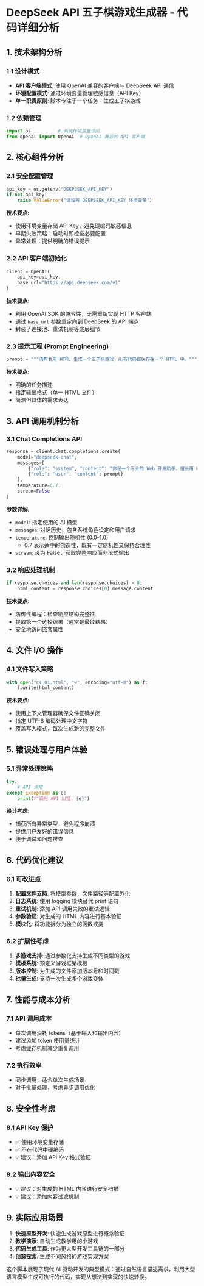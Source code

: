 
# DeepSeek API 五子棋游戏生成器 - 代码详细分析

## 1. 技术架构分析

### 1.1 设计模式

- **API 客户端模式**: 使用 OpenAI 兼容的客户端与 DeepSeek API 通信
- **环境配置模式**: 通过环境变量管理敏感信息（API Key）
- **单一职责原则**: 脚本专注于一个任务 - 生成五子棋游戏

### 1.2 依赖管理
```python
import os          # 系统环境变量访问
from openai import OpenAI  # OpenAI 兼容的 API 客户端
```

## 2. 核心组件分析

### 2.1 安全配置管理
```python
api_key = os.getenv("DEEPSEEK_API_KEY")
if not api_key:
    raise ValueError("请设置 DEEPSEEK_API_KEY 环境变量")
```
**技术要点:**
- 使用环境变量存储 API Key，避免硬编码敏感信息
- 早期失败策略：启动时即检查必要配置
- 异常处理：提供明确的错误提示

### 2.2 API 客户端初始化
```python
client = OpenAI(
    api_key=api_key,
    base_url="https://api.deepseek.com/v1"
)
```
**技术要点:**
- 利用 OpenAI SDK 的兼容性，无需重新实现 HTTP 客户端
- 通过 `base_url` 参数重定向到 DeepSeek 的 API 端点
- 封装了连接池、重试机制等底层细节

### 2.3 提示工程 (Prompt Engineering)
```python
prompt = """请帮我用 HTML 生成一个五子棋游戏，所有代码都保存在一个 HTML 中。"""
```
**技术要点:**
- 明确的任务描述
- 指定输出格式（单一 HTML 文件）
- 简洁但具体的需求表达

## 3. API 调用机制分析

### 3.1 Chat Completions API
```python
response = client.chat.completions.create(
    model="deepseek-chat",
    messages=[
        {"role": "system", "content": "你是一个专业的 Web 开发助手，擅长用 HTML/CSS/JavaScript 编写游戏。"},
        {"role": "user", "content": prompt}
    ],
    temperature=0.7,
    stream=False
)
```

**参数详解:**
- `model`: 指定使用的 AI 模型
- `messages`: 对话历史，包含系统角色设定和用户请求
- `temperature`: 控制输出随机性 (0.0-1.0)
  - 0.7 表示适中的创造性，既有一定随机性又保持合理性
- `stream`: 设为 False，获取完整响应而非流式输出

### 3.2 响应处理机制
```python
if response.choices and len(response.choices) > 0:
    html_content = response.choices[0].message.content
```
**技术要点:**
- 防御性编程：检查响应结构完整性
- 提取第一个选择结果（通常是最佳结果）
- 安全地访问嵌套属性

## 4. 文件 I/O 操作

### 4.1 文件写入策略
```python
with open("c4_01.html", "w", encoding="utf-8") as f:
    f.write(html_content)
```
**技术要点:**
- 使用上下文管理器确保文件正确关闭
- 指定 UTF-8 编码处理中文字符
- 覆盖写入模式，每次生成新的完整文件

## 5. 错误处理与用户体验

### 5.1 异常处理策略
```python
try:
    # API 调用
except Exception as e:
    print(f"调用 API 出错: {e}")
```
**设计考虑:**
- 捕获所有异常类型，避免程序崩溃
- 提供用户友好的错误信息
- 便于调试和问题排查

## 6. 代码优化建议

### 6.1 可改进点
1. **配置文件支持**: 将模型参数、文件路径等配置外化
2. **日志系统**: 使用 logging 模块替代 print 语句
3. **重试机制**: 添加 API 调用失败的重试逻辑
4. **参数验证**: 对生成的 HTML 内容进行基本验证
5. **模块化**: 将功能拆分为独立的函数或类

### 6.2 扩展性考虑
1. **多游戏支持**: 通过参数化支持生成不同类型的游戏
2. **模板系统**: 预定义游戏框架模板
3. **版本控制**: 为生成的文件添加版本号和时间戳
4. **批量生成**: 支持一次生成多个游戏变体

## 7. 性能与成本分析

### 7.1 API 调用成本
- 每次调用消耗 tokens（基于输入和输出内容）
- 建议添加 token 使用量统计
- 考虑缓存机制减少重复调用

### 7.2 执行效率
- 同步调用，适合单次生成场景
- 对于批量处理，考虑异步调用优化

## 8. 安全性考虑

### 8.1 API Key 保护
- ✅ 使用环境变量存储
- ✅ 不在代码中硬编码
- 💡 建议：添加 API Key 格式验证

### 8.2 输出内容安全
- 💡 建议：对生成的 HTML 内容进行安全扫描
- 💡 建议：添加内容过滤机制

## 9. 实际应用场景

1. **快速原型开发**: 快速生成游戏原型进行概念验证
2. **教学演示**: 自动生成教学用的小游戏
3. **代码生成工具**: 作为更大型开发工具链的一部分
4. **创意探索**: 生成不同风格的游戏实现方案

这个脚本展现了现代 AI 驱动开发的典型模式：通过自然语言描述需求，利用大型语言模型生成可执行的代码，实现从想法到实现的快速转换。
